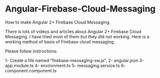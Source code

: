 # Angular-Firebase-Cloud-Messaging
How to make Angular 2+ Firebase Cloud Messaging. 

There is lots of videos and articles about Angular 2+ Firebase Cloud Messaging.
I have tried most of them but they did not working.
Here is a working method of basis of Firebase cloud messaging.

Please follow instructions:

1- Create a file named "firebase-messaging-sw.js",
2- angular.json
3- app.module.ts
4- environment.ts
5- messaging.service.ts
6- component.component.ts

